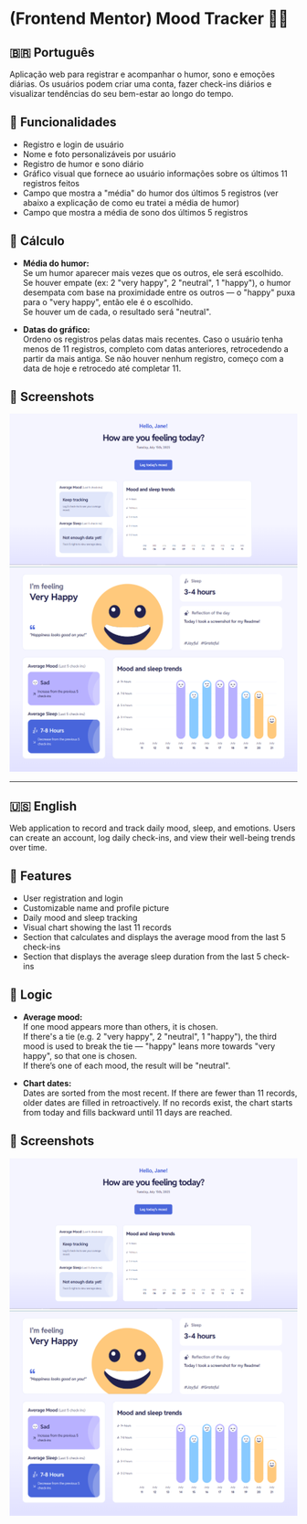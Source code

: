 # (Frontend Mentor) Mood Tracker 🧠🌙

## 🇧🇷 Português

Aplicação web para registrar e acompanhar o humor, sono e emoções diárias. Os usuários podem criar uma conta, fazer check-ins diários e visualizar tendências do seu bem-estar ao longo do tempo.

## 🚀 Funcionalidades

- Registro e login de usuário
- Nome e foto personalizáveis por usuário
- Registro de humor e sono diário
- Gráfico visual que fornece ao usuário informações sobre os últimos 11 registros feitos
- Campo que mostra a "média" do humor dos últimos 5 registros (ver abaixo a explicação de como eu tratei a média de humor)
- Campo que mostra a média de sono dos últimos 5 registros

## 🧮 Cálculo

- **Média do humor:**  
  Se um humor aparecer mais vezes que os outros, ele será escolhido.  
  Se houver empate (ex: 2 "very happy", 2 "neutral", 1 "happy"), o humor desempata com base na proximidade entre os outros — o "happy" puxa para o "very happy", então ele é o escolhido.  
  Se houver um de cada, o resultado será "neutral".

- **Datas do gráfico:**  
  Ordeno os registros pelas datas mais recentes. Caso o usuário tenha menos de 11 registros, completo com datas anteriores, retrocedendo a partir da mais antiga. Se não houver nenhum registro, começo com a data de hoje e retrocedo até completar 11.

## 📸 Screenshots

![Registros vazios e sem registro diário](./public/empty-screenshot.PNG)  
![Alguns registros e com registro diário](./public/fullloged-screenshot.PNG)

---

## 🇺🇸 English

Web application to record and track daily mood, sleep, and emotions. Users can create an account, log daily check-ins, and view their well-being trends over time.

## 🚀 Features

- User registration and login
- Customizable name and profile picture
- Daily mood and sleep tracking
- Visual chart showing the last 11 records
- Section that calculates and displays the average mood from the last 5 check-ins
- Section that displays the average sleep duration from the last 5 check-ins

## 🧮 Logic

- **Average mood:**  
  If one mood appears more than others, it is chosen.  
  If there's a tie (e.g. 2 "very happy", 2 "neutral", 1 "happy"), the third mood is used to break the tie — "happy" leans more towards "very happy", so that one is chosen.  
  If there’s one of each mood, the result will be "neutral".

- **Chart dates:**  
  Dates are sorted from the most recent. If there are fewer than 11 records, older dates are filled in retroactively. If no records exist, the chart starts from today and fills backward until 11 days are reached.

## 📸 Screenshots

![Empty records, no daily log](./public/empty-screenshot.PNG)  
![Some records and daily log filled](./public/fullloged-screenshot.PNG)
